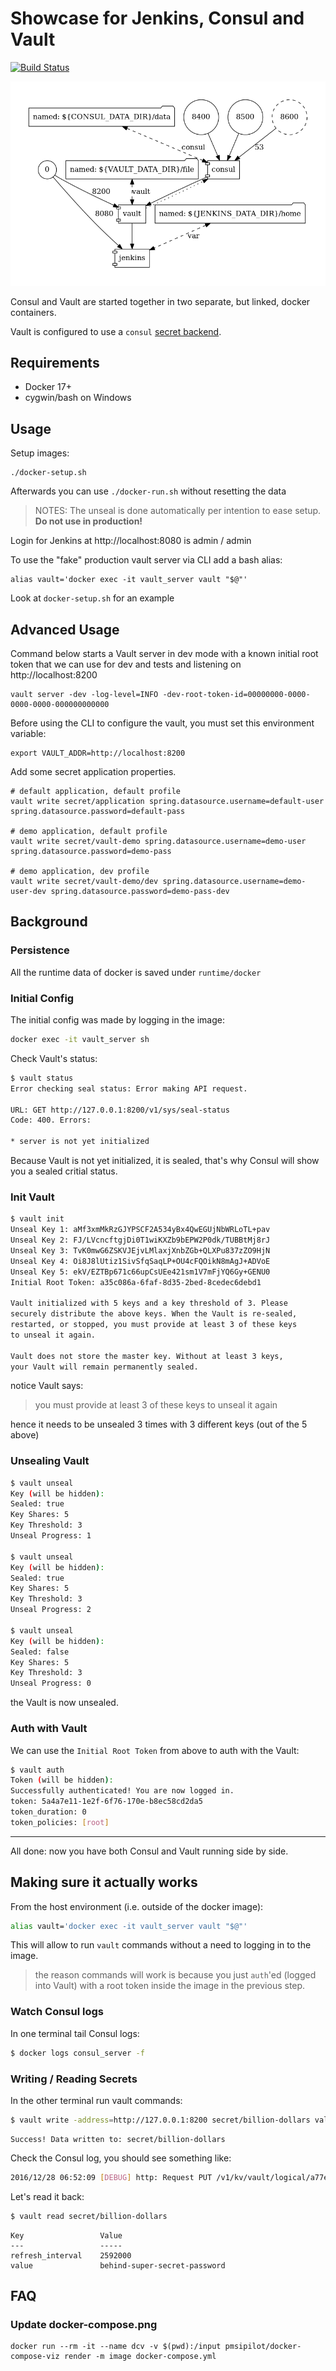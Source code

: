 # Showcase for Jenkins, Consul and Vault

[![Build Status](https://travis-ci.org/holisticon/consul_vault_docker.svg?branch=master)](https://travis-ci.org/holisticon/consul_vault_docker)

![Compose Visualization](https://raw.githubusercontent.com/holisticon/consul_vault_docker/master/docker-compose.png "Visualization of Compose")


Consul and Vault are started together in two separate, but linked, docker containers.

Vault is configured to use a `consul` [secret backend](https://www.vaultproject.io/docs/secrets/consul/).


## Requirements

* Docker 17+
* cygwin/bash on Windows

## Usage

Setup images:
```
./docker-setup.sh 
```

Afterwards you can use `./docker-run.sh` without resetting the data

>NOTES: The unseal is done automatically per intention to ease setup.
>**Do not use in production!**

Login for Jenkins at http://localhost:8080 is admin / admin

To use the "fake" production vault server via CLI add a bash alias:
```
alias vault='docker exec -it vault_server vault "$@"'
```
Look at `docker-setup.sh` for an example

## Advanced Usage

Command below starts a Vault server in dev mode with a known initial root token that we can use for dev and tests and listening on http://localhost:8200

```
vault server -dev -log-level=INFO -dev-root-token-id=00000000-0000-0000-0000-000000000000
```

Before using the CLI to configure the vault, you must set this environment variable:

```
export VAULT_ADDR=http://localhost:8200
```

Add some secret application properties.

```
# default application, default profile
vault write secret/application spring.datasource.username=default-user spring.datasource.password=default-pass

# demo application, default profile
vault write secret/vault-demo spring.datasource.username=demo-user spring.datasource.password=demo-pass

# demo application, dev profile
vault write secret/vault-demo/dev spring.datasource.username=demo-user-dev spring.datasource.password=demo-pass-dev

```

## Background

### Persistence

All the runtime data of docker is saved under `runtime/docker`

### Initial Config

The initial config was made by logging in the image:

```bash
docker exec -it vault_server sh
```

Check Vault's status:

```bash
$ vault status
Error checking seal status: Error making API request.

URL: GET http://127.0.0.1:8200/v1/sys/seal-status
Code: 400. Errors:

* server is not yet initialized
```

Because Vault is not yet initialized, it is sealed, that's why Consul will show you a sealed critial status.

### Init Vault

```bash
$ vault init
Unseal Key 1: aMf3xmMkRzGJYPSCF2A534yBx4QwEGUjNbWRLoTL+pav
Unseal Key 2: FJ/LVcncftgjDi0T1wiKXZb9bEPW2P0dk/TUBBtMj8rJ
Unseal Key 3: TvK0mwG6ZSKVJEjvLMlaxjXnbZGb+QLXPu837zZO9HjN
Unseal Key 4: Oi8J8lUtiz1SivSfqSaqLP+OU4cFQOikN8mAgJ+ADVoE
Unseal Key 5: ekV/EZTBp671c66upCsUEe421sm1V7mFjYQ6Gy+GENU0
Initial Root Token: a35c086a-6faf-8d35-2bed-8cedec6debd1

Vault initialized with 5 keys and a key threshold of 3. Please
securely distribute the above keys. When the Vault is re-sealed,
restarted, or stopped, you must provide at least 3 of these keys
to unseal it again.

Vault does not store the master key. Without at least 3 keys,
your Vault will remain permanently sealed.
```

notice Vault says:

> you must provide at least 3 of these keys to unseal it again

hence it needs to be unsealed 3 times with 3 different keys (out of the 5 above)

### Unsealing Vault

```bash
$ vault unseal
Key (will be hidden):
Sealed: true
Key Shares: 5
Key Threshold: 3
Unseal Progress: 1

$ vault unseal
Key (will be hidden):
Sealed: true
Key Shares: 5
Key Threshold: 3
Unseal Progress: 2

$ vault unseal
Key (will be hidden):
Sealed: false
Key Shares: 5
Key Threshold: 3
Unseal Progress: 0
```

the Vault is now unsealed.

### Auth with Vault

We can use the `Initial Root Token` from above to auth with the Vault:

```bash
$ vault auth
Token (will be hidden):
Successfully authenticated! You are now logged in.
token: 5a4a7e11-1e2f-6f76-170e-b8ec58cd2da5
token_duration: 0
token_policies: [root]
```

---

All done: now you have both Consul and Vault running side by side.

## Making sure it actually works

From the host environment (i.e. outside of the docker image):

```bash
alias vault='docker exec -it vault_server vault "$@"'
```

This will allow to run `vault` commands without a need to logging in to the image.

> the reason commands will work is because you just `auth`'ed (logged into Vault) with a root token inside the image in the previous step.

### Watch Consul logs

In one terminal tail Consul logs:

```bash
$ docker logs consul_server -f
```

### Writing / Reading Secrets

In the other terminal run vault commands:

```bash
$ vault write -address=http://127.0.0.1:8200 secret/billion-dollars value=behind-super-secret-password
```
```
Success! Data written to: secret/billion-dollars
```

Check the Consul log, you should see something like:

```bash
2016/12/28 06:52:09 [DEBUG] http: Request PUT /v1/kv/vault/logical/a77e1d7f-a404-3439-29dc-34a34dfbfcd2/billion-dollars (199.657µs) from=172.28.0.3:50260
```

Let's read it back:

```bash
$ vault read secret/billion-dollars
```
```
Key             	Value
---             	-----
refresh_interval	2592000
value           	behind-super-secret-password

```

## FAQ

### Update docker-compose.png
```
docker run --rm -it --name dcv -v $(pwd):/input pmsipilot/docker-compose-viz render -m image docker-compose.yml
```
